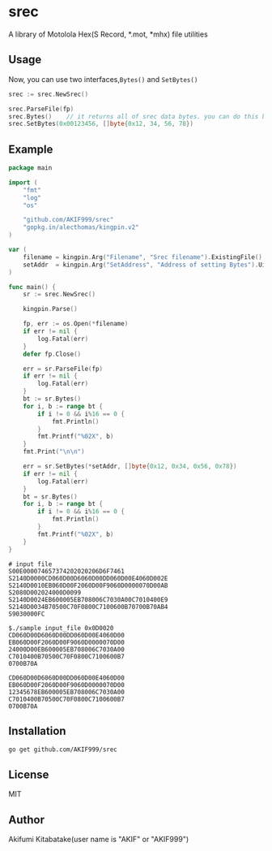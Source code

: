 # srec
A library of Motolola Hex(S Record, *.mot, *mhx) file utilities

## Usage
Now, you can use two interfaces,`Bytes()` and `SetBytes()`

```go
srec := srec.NewSrec()

srec.ParseFile(fp)
srec.Bytes()    // it returns all of srec data bytes. you can do this by address in next step
srec.SetBytes(0x00123456, []byte{0x12, 34, 56, 78})
```

## Example
```go
package main

import (
	"fmt"
	"log"
	"os"

	"github.com/AKIF999/srec"
	"gopkg.in/alecthomas/kingpin.v2"
)

var (
	filename = kingpin.Arg("Filename", "Srec filename").ExistingFile()
	setAddr  = kingpin.Arg("SetAddress", "Address of setting Bytes").Uint32()
)

func main() {
	sr := srec.NewSrec()

	kingpin.Parse()

	fp, err := os.Open(*filename)
	if err != nil {
		log.Fatal(err)
	}
	defer fp.Close()

	err = sr.ParseFile(fp)
	if err != nil {
		log.Fatal(err)
	}
	bt := sr.Bytes()
	for i, b := range bt {
		if i != 0 && i%16 == 0 {
			fmt.Println()
		}
		fmt.Printf("%02X", b)
	}
	fmt.Print("\n\n")

	err = sr.SetBytes(*setAddr, []byte{0x12, 0x34, 0x56, 0x78})
	if err != nil {
		log.Fatal(err)
	}
	bt = sr.Bytes()
	for i, b := range bt {
		if i != 0 && i%16 == 0 {
			fmt.Println()
		}
		fmt.Printf("%02X", b)
	}
}
```

```
# input file
S00E000074657374202020206D6F7461
S2140D0000CD060D00D6060D00DD060D00E4060D002E
S2140D0010EB060D00F2060D00F9060D0000070D00AB
S2080D002024000D0099
S2140D0024EB600005EB708006C7030A00C7010400E9
S2140D0034B70500C70F0800C7100600B70700B70AB4
S9030000FC
```

```
$./sample input_file 0x0D0020
CD060D00D6060D00DD060D00E4060D00
EB060D00F2060D00F9060D0000070D00
24000D00EB600005EB708006C7030A00
C7010400B70500C70F0800C7100600B7
0700B70A

CD060D00D6060D00DD060D00E4060D00
EB060D00F2060D00F9060D0000070D00
12345678EB600005EB708006C7030A00
C7010400B70500C70F0800C7100600B7
0700B70A
```

## Installation
`go get github.com/AKIF999/srec`

## License
MIT

## Author
Akifumi Kitabatake(user name is "AKIF" or "AKIF999")
